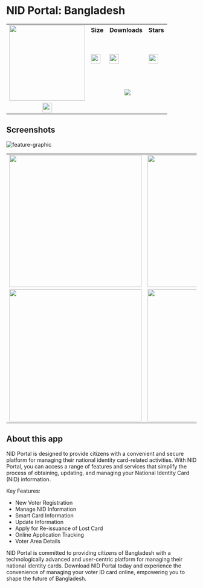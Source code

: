 # NID Portal: Bangladesh

<div>
  <table width="100%">
    <tr>
      <td rowspan="4"><img align="center" src="https://github.com/BornomalaSoftware/NID_Portal_Bangladesh/assets/62181222/b6ab465b-a221-450f-b4b8-aa0cf670e6c5" style="height:200px;width:200px;text-align:center"/></td>
    </tr>
    <tr height="30">
      <th>Size</th>
      <th>Downloads</th>
      <th>Stars</th>
    </tr>
    <tr>
      <td><a href="https://github.com/BornomalaSoftware/NID_Portal_Bangladesh/releases/download/v1.4.39%2B18/NID.Portal-1.4.39.apk"><img src="https://img.shields.io/badge/23.2 MB-grey?style=for-the-badge&labelColor=black&color=white" style="height:25px"/></a></td>
      <td><a href="https://github.com/BornomalaSoftware/NID_Portal_Bangladesh/releases/download/v1.4.39%2B18/NID.Portal-1.4.39.apk"><img src="https://img.shields.io/github/downloads/BornomalaSoftware/NID_Portal_Bangladesh/total?style=for-the-badge&label=%20&labelColor=black&color=white" style="height:25px;"/></a></td>
      <td><a href="https://github.com/BornomalaSoftware/NID_Portal_Bangladesh/stargazers"><img src="https://img.shields.io/github/stars/BornomalaSoftware/NID_Portal_Bangladesh?style=for-the-badge&label=%20&labelColor=black&color=white" style="height:25px;"/></a></td>
    </tr>
    <tr height="20">
      <td colspan="4" align="center" height="50"><a href="https://github.com/BornomalaSoftware/NID_Portal_Bangladesh/releases/download/v1.4.39%2B18/NID.Portal-1.4.39.apk"><img src="https://custom-icon-badges.demolab.com/badge/-Download-blue?style=for-the-badge&logo=download&logoColor=white"/></a></td>
    </tr>
    <tr>
      <td align="center"><a href="https://github.com/BornomalaSoftware/NID_Portal_Bangladesh/releases/download/v1.4.39%2B18/NID.Portal-1.4.39.apk"><img src="https://img.shields.io/badge/v1.4.39+18-grey?style=for-the-badge&labelColor=black&color=white" style="height:25px"/></a></td>
    </tr>
  </table>
</div>

## Screenshots
![feature-graphic](https://github.com/BornomalaSoftware/NID_Portal_Bangladesh/assets/62181222/e91ecf8e-c917-4cde-b87b-88eb7845084c)

<table align="center">
  <tr>
    <td><img src="https://github.com/BornomalaSoftware/NID_Portal_Bangladesh/assets/62181222/a684c630-638f-4ed7-b5e9-35c9f3065a3d" width="350"></td>
    <td><img src="https://github.com/BornomalaSoftware/NID_Portal_Bangladesh/assets/62181222/5fb13b66-b609-4cdc-820c-1f0ded1dedb6" width="350"></td>
    <td><img src="https://github.com/BornomalaSoftware/NID_Portal_Bangladesh/assets/62181222/70d80abc-c280-488a-98b8-d1e91ad8f348" width="350"></td>
  </tr>
  <tr>
    <td><img src="https://github.com/BornomalaSoftware/NID_Portal_Bangladesh/assets/62181222/253d99d3-d670-4635-926e-00343c50f7c1" width="350"></td>
    <td><img src="https://github.com/BornomalaSoftware/NID_Portal_Bangladesh/assets/62181222/a9177b73-7abe-41e7-b7b2-ebff18c5baac" width="350"></td>
    <td><img src="https://github.com/BornomalaSoftware/NID_Portal_Bangladesh/assets/62181222/68845f2d-622b-4b6c-8b82-edc4a15a65bb" width="350"></td>
  </tr>
</table>

## About this app

NID Portal is designed to provide citizens with a convenient and secure platform for managing their national identity card-related activities. With NID Portal, you can access a range of features and services that simplify the process of obtaining, updating, and managing your National Identity Card (NID) information.

Key Features:
- New Voter Registration
- Manage NID Information
- Smart Card Information
- Update Information
- Apply for Re-issuance of Lost Card
- Online Application Tracking
- Voter Area Details

NID Portal is committed to providing citizens of Bangladesh with a technologically advanced and user-centric platform for managing their national identity cards. Download NID Portal today and experience the convenience of managing your voter ID card online, empowering you to shape the future of Bangladesh.
